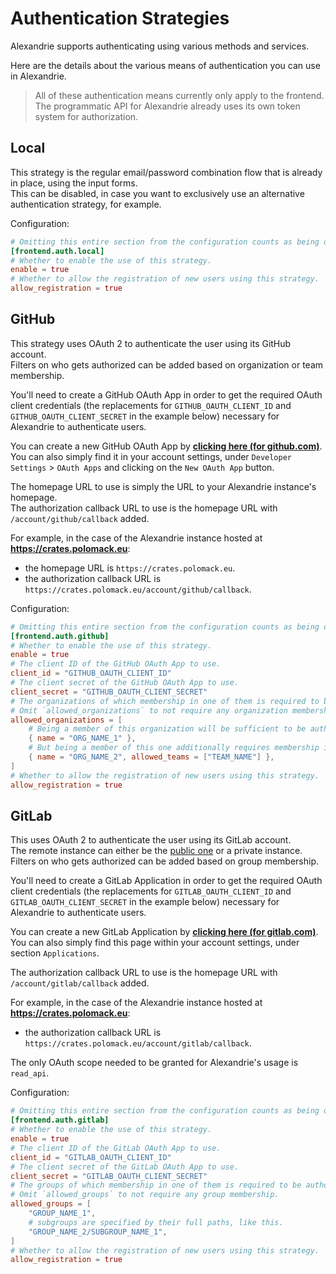Authentication Strategies
=========================

Alexandrie supports authenticating using various methods and services.  

Here are the details about the various means of authentication you can use in Alexandrie.

> All of these authentication means currently only apply to the frontend.  
> The programmatic API for Alexandrie already uses its own token system for authorization.  

Local
-----

This strategy is the regular email/password combination flow that is already in place, using the input forms.  
This can be disabled, in case you want to exclusively use an alternative authentication strategy, for example.

Configuration:

```toml
# Omitting this entire section from the configuration counts as being disabled.
[frontend.auth.local]
# Whether to enable the use of this strategy.
enable = true
# Whether to allow the registration of new users using this strategy.
allow_registration = true
```

GitHub
------

This strategy uses OAuth 2 to authenticate the user using its GitHub account.  
Filters on who gets authorized can be added based on organization or team membership.

You'll need to create a GitHub OAuth App in order to get the required OAuth client credentials (the replacements for `GITHUB_OAUTH_CLIENT_ID` and `GITHUB_OAUTH_CLIENT_SECRET` in the example below) necessary for Alexandrie to authenticate users.

You can create a new GitHub OAuth App by [**clicking here (for github.com)**](https://github.com/settings/applications/new).  
You can also simply find it in your account settings, under `Developer Settings` > `OAuth Apps` and clicking on the `New OAuth App` button.

The homepage URL to use is simply the URL to your Alexandrie instance's homepage.  
The authorization callback URL to use is the homepage URL with `/account/github/callback` added.

For example, in the case of the Alexandrie instance hosted at **<https://crates.polomack.eu>**:
- the homepage URL is `https://crates.polomack.eu`.
- the authorization callback URL is `https://crates.polomack.eu/account/github/callback`.

Configuration:

```toml
# Omitting this entire section from the configuration counts as being disabled.
[frontend.auth.github]
# Whether to enable the use of this strategy.
enable = true
# The client ID of the GitHub OAuth App to use.
client_id = "GITHUB_OAUTH_CLIENT_ID"
# The client secret of the GitHub OAuth App to use.
client_secret = "GITHUB_OAUTH_CLIENT_SECRET"
# The organizations of which membership in one of them is required to be authorized.
# Omit `allowed_organizations` to not require any organization membership.
allowed_organizations = [
    # Being a member of this organization will be sufficient to be authorized.
    { name = "ORG_NAME_1" },
    # But being a member of this one additionally requires membership in one of the specified teams withing that organization.
    { name = "ORG_NAME_2", allowed_teams = ["TEAM_NAME"] },
]
# Whether to allow the registration of new users using this strategy.
allow_registration = true
```

GitLab
------

This uses OAuth 2 to authenticate the user using its GitLab account.  
The remote instance can either be the [public one](https://gitlab.com) or a private instance.  
Filters on who gets authorized can be added based on group membership.  

You'll need to create a GitLab Application in order to get the required OAuth client credentials (the replacements for `GITLAB_OAUTH_CLIENT_ID` and `GITLAB_OAUTH_CLIENT_SECRET` in the example below) necessary for Alexandrie to authenticate users.

You can create a new GitLab Application by [**clicking here (for gitlab.com)**](https://gitlab.com/-/profile/applications).  
You can also simply find this page within your account settings, under section `Applications`.  

The authorization callback URL to use is the homepage URL with `/account/gitlab/callback` added.

For example, in the case of the Alexandrie instance hosted at **<https://crates.polomack.eu>**:
- the authorization callback URL is `https://crates.polomack.eu/account/gitlab/callback`.

The only OAuth scope needed to be granted for Alexandrie's usage is `read_api`.

Configuration:

```toml
# Omitting this entire section from the configuration counts as being disabled.
[frontend.auth.gitlab]
# Whether to enable the use of this strategy.
enable = true
# The client ID of the GitLab OAuth App to use.
client_id = "GITLAB_OAUTH_CLIENT_ID"
# The client secret of the GitLab OAuth App to use.
client_secret = "GITLAB_OAUTH_CLIENT_SECRET"
# The groups of which membership in one of them is required to be authorized.
# Omit `allowed_groups` to not require any group membership.
allowed_groups = [
    "GROUP_NAME_1",
    # subgroups are specified by their full paths, like this.
    "GROUP_NAME_2/SUBGROUP_NAME_1",
]
# Whether to allow the registration of new users using this strategy.
allow_registration = true
```
